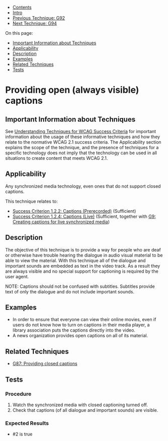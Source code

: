 -   [Contents](https://www.w3.org/WAI/WCAG21/Techniques/#techniques "Table of Contents")
-   [Intro](https://www.w3.org/WAI/WCAG21/Techniques/#introduction "Introduction to Techniques")
-   [Previous Technique: G92](G92)
-   [Next Technique: G94](G94)

On this page:

-   [Important Information about Techniques](#important-information)
-   [Applicability](#applicability)
-   [Description](#description)
-   [Examples](#examples)
-   [Related Techniques](#related)
-   [Tests](#tests)

Providing open (always visible) captions
========================================

Important Information about Techniques
--------------------------------------

See [Understanding Techniques for WCAG Success Criteria](https://www.w3.org/WAI/WCAG21/Understanding/understanding-techniques) for important information about the usage of these informative techniques and how they relate to the normative WCAG 2.1 success criteria. The Applicability section explains the scope of the technique, and the presence of techniques for a specific technology does not imply that the technology can be used in all situations to create content that meets WCAG 2.1.

Applicability
-------------

Any synchronized media technology, even ones that do not support closed captions.

This technique relates to:

-   [Success Criterion 1.2.2: Captions (Prerecorded)](https://www.w3.org/WAI/WCAG21/Understanding/captions-prerecorded) (Sufficient)
-   [Success Criterion 1.2.4: Captions (Live)](https://www.w3.org/WAI/WCAG21/Understanding/captions-live) (Sufficient, together with [G9: Creating captions for live synchronized media](../general/G9))

Description
-----------

The objective of this technique is to provide a way for people who are deaf or otherwise have trouble hearing the dialogue in audio visual material to be able to view the material. With this technique all of the dialogue and important sounds are embedded as text in the video track. As a result they are always visible and no special support for captioning is required by the user agent.

NOTE: Captions should not be confused with subtitles. Subtitles provide text of only the dialogue and do not include important sounds.

Examples
--------

-   In order to ensure that everyone can view their online movies, even if users do not know how to turn on captions in their media player, a library association puts the captions directly into the video.
-   A news organization provides open captions on all of its material.

Related Techniques
------------------

-   [G87: Providing closed captions](https://www.w3.org/WAI/WCAG21/Techniques/general/G87)

Tests
-----

### Procedure

1.  Watch the synchronized media with closed captioning turned off.
2.  Check that captions (of all dialogue and important sounds) are visible.

### Expected Results

-   \#2 is true
